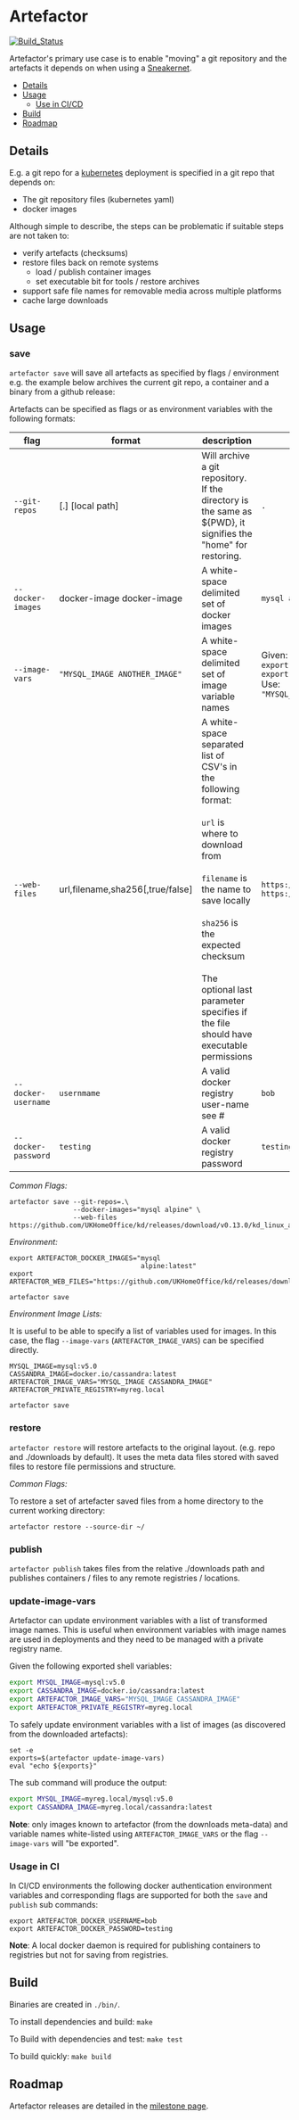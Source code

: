 # Artefactor

[![Build_Status](https://circleci.com/gh/appvia/artefactor.svg?style=svg)](https://circleci.com/gh/appvia/artefactor)

Artefactor's primary use case is to enable "moving" a git repository and the
 artefacts it depends on when using a 
 [Sneakernet](https://en.wikipedia.org/wiki/Sneakernet).

- [Details](#details)
- [Usage](#usage)
    - [Use in CI/CD](#usage-in-ci)
- [Build](#build)
- [Roadmap](#roadmap)

## Details

E.g. a git repo for a [kubernetes](https://kubernetes.io/) deployment is 
specified in a git repo that depends on:
- The git repository files (kubernetes yaml)
- docker images

Although simple to describe, the steps can be problematic if suitable steps are
not taken to:
- verify artefacts (checksums)
- restore files back on remote systems
    - load / publish container images
    - set executable bit for tools / restore archives
- support safe file names for removable media across multiple platforms
- cache large downloads

## Usage

### save

`artefactor save` will save all artefacts as specified by flags / environment 
e.g. the example below archives the current git repo, a container and a 
binary from a github release:

Artefacts can be specified as flags or as environment variables with the following formats:

| flag      | format | description | example |
|-----------|--------|-------------|---------|
| `--git-repos` | [.] [local path] | Will archive a git repository. If the directory is the same as ${PWD}, it signifies the "home" for restoring. | `.` |
| `--docker-images` | docker-image docker-image | A white-space delimited set of docker images | `mysql alpine` |
| `--image-vars` | `"MYSQL_IMAGE ANOTHER_IMAGE"` | A white-space delimited set of image variable names | Given:</br>`export MYSQL_IMAGE=mysql:v5.0`</br>`export ALPINE_IMAGE=alpine` </br> Use: </br>`"MYSQL_IMAGE ALPINE_IMAGE"`|
| `--web-files` | url,filename,sha256[,true/false] | A white-space separated list of CSV's in the following format: </br></br>`url` is where to download from</br></br> `filename` is the name to save locally</br></br> `sha256` is the expected checksum</br></br>The optional last parameter specifies if the file should have executable permissions | `https://bit.ly/2ySXztI,kd,2f7...,true https://bit.ly/abc.iso,my.iso,abc...` |
| `--docker-username` | `usernmame` | A valid docker registry user-name see # | `bob` |
| `--docker-password` | `testing` | A valid docker registry password | `testing` |

*Common Flags:*
```
artefactor save --git-repos=.\
                --docker-images="mysql alpine" \
                --web-files https://github.com/UKHomeOffice/kd/releases/download/v0.13.0/kd_linux_amd64,kd,2f729bb26e225bcf61aa62a03d210f9a238d1c7b1666c1d72964decf7120466a,true
```

*Environment:*

```
export ARTEFACTOR_DOCKER_IMAGES="mysql
                                 alpine:latest"
export ARTEFACTOR_WEB_FILES="https://github.com/UKHomeOffice/kd/releases/download/v0.13.0/kd_linux_amd64,kd,2f729bb26e225bcf61aa62a03d210f9a238d1c7b1666c1d72964decf7120466a,true"

artefactor save
```

*Environment Image Lists:*

It is useful to be able to specify a list of variables used for
images. In this case, the flag `--image-vars`
(`ARTEFACTOR_IMAGE_VARS`) can be specified directly.
```
MYSQL_IMAGE=mysql:v5.0
CASSANDRA_IMAGE=docker.io/cassandra:latest
ARTEFACTOR_IMAGE_VARS="MYSQL_IMAGE CASSANDRA_IMAGE"
ARTEFACTOR_PRIVATE_REGISTRY=myreg.local

artefactor save
```

### restore

`artefactor restore` will restore artefacts to the original layout.
 (e.g. repo and ./downloads by default). It uses the meta data files stored with
 saved files to restore file permissions and structure.

*Common Flags:*

To restore a set of artefacter saved files from a home directory to the current
working directory:
```
artefactor restore --source-dir ~/
```

### publish

`artefactor publish` takes files from the relative ./downloads path and 
publishes containers / files to any remote registries / locations.

### update-image-vars

Artefactor can update environment variables with a list of transformed image
names. This is useful when environment variables with image names are used in
deployments and they need to be managed with a private registry name.

Given the following exported shell variables:
```bash
export MYSQL_IMAGE=mysql:v5.0
export CASSANDRA_IMAGE=docker.io/cassandra:latest
export ARTEFACTOR_IMAGE_VARS="MYSQL_IMAGE CASSANDRA_IMAGE"
export ARTEFACTOR_PRIVATE_REGISTRY=myreg.local
```

To safely update environment variables with a list of images (as discovered from the
 downloaded artefacts):
```
set -e
exports=$(artefactor update-image-vars)
eval "echo ${exports}"
```

The sub command will produce the output:
```bash
export MYSQL_IMAGE=myreg.local/mysql:v5.0
export CASSANDRA_IMAGE=myreg.local/cassandra:latest
```

**Note**: only images known to artefactor (from the downloads meta-data) and
 variable names white-listed using `ARTEFACTOR_IMAGE_VARS` or the flag
`--image-vars` will "be exported".

### Usage in CI
In CI/CD environments the following docker authentication environment variables
and corresponding flags are supported for both the `save` and `publish` sub commands:
```
export ARTEFACTOR_DOCKER_USERNAME=bob
export ARTEFACTOR_DOCKER_PASSWORD=testing
```

**Note**: A local docker daemon is required for publishing containers to 
registries but not for saving from registries.

## Build

Binaries are created in `./bin/`.

To install dependencies and build:
`make`

To Build with dependencies and test:
`make test`

To build quickly:
`make build`

## Roadmap

Artefactor releases are detailed in the
 [milestone page](https://github.com/appvia/artefactor/milestones).

